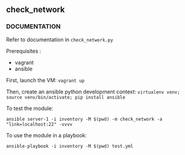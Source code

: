 ## check_network

### DOCUMENTATION

Refer to documentation in `check_network.py`  

Prerequisites :
 - vagrant
 - ansible

First, launch the VM:
 `vagrant up`

Then, create an ansible python development context:
`virtualenv venv; source venv/bin/activate; pip install ansible`


To test the module:  

`ansible server-1 -i inventory -M $(pwd) -m check_network -a "link=localhost:22" -vvvv`

To use the module in a playbook:  

`ansible-playbook -i inventory -M $(pwd) test.yml`
